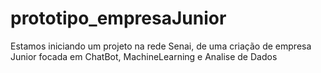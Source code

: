 # prototipo_empresaJunior
Estamos iniciando um projeto na rede Senai, de uma criação de empresa Junior focada em ChatBot, MachineLearning e Analise de Dados
